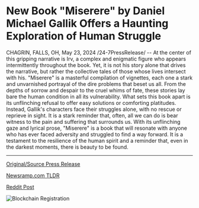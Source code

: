 # New Book "Miserere" by Daniel Michael Gallik Offers a Haunting Exploration of Human Struggle

CHAGRIN, FALLS, OH, May 23, 2024 /24-7PressRelease/ -- At the center of this gripping narrative is Irv, a complex and enigmatic figure who appears intermittently throughout the book. Yet, it is not his story alone that drives the narrative, but rather the collective tales of those whose lives intersect with his.   "Miserere" is a masterful compilation of vignettes, each one a stark and unvarnished portrayal of the dire problems that beset us all. From the depths of sorrow and despair to the cruel whims of fate, these stories lay bare the human condition in all its vulnerability.  What sets this book apart is its unflinching refusal to offer easy solutions or comforting platitudes. Instead, Gallik's characters face their struggles alone, with no rescue or reprieve in sight. It is a stark reminder that, often, all we can do is bear witness to the pain and suffering that surrounds us.   With its unflinching gaze and lyrical prose, "Miserere" is a book that will resonate with anyone who has ever faced adversity and struggled to find a way forward. It is a testament to the resilience of the human spirit and a reminder that, even in the darkest moments, there is beauty to be found. 

---

[Original/Source Press Release](https://www.24-7pressrelease.com/press-release/511132/new-book-miserere-by-daniel-michael-gallik-offers-a-haunting-exploration-of-human-struggle)
                    

[Newsramp.com TLDR](https://newsramp.com/curated-news/masterful-compilation-of-vignettes-in-miserere-book-by-gallik/0d053b4b1de0fce49aff41507fc09e1c) 

 



[Reddit Post](https://www.reddit.com/r/BookNews/comments/1cymsxb/masterful_compilation_of_vignettes_in_miserere/) 



![Blockchain Registration](https://cdn.newsramp.app/24-7PressRelease/qrcode/245/23/poemNik1.webp)